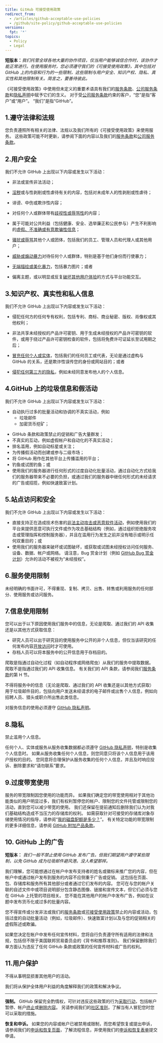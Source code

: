 ```yaml
---
title: GitHub 可接受使用政策
redirect_from:
  - /articles/github-acceptable-use-policies
  - /github/site-policy/github-acceptable-use-policies
versions:
  fpt: '*'
topics:
  - Policy
  - Legal
---
```


**短版本：**_我们托管全球各地大量的协作项目，仅当用户能够诚信合作时，该协作才能正常进行。在使用服务时，您必须遵守我们的《可接受使用政策》，其中包括对 GitHub 上的内容和行为的一些限制，这些限制与用户安全、知识产权、隐私、真实性和其他限制有关。简言之，要善待彼此。_

《可接受使用政策》中使用但未定义的重要术语具有我们的[服务条款](/articles/github-terms-of-service)、[公司服务条款](/articles/github-corporate-terms-of-service)和[隐私声明](/articles/github-privacy-statement)中赋予它们的含义。 对于受[公司服务条款](/articles/github-corporate-terms-of-service)约束的客户，“您”是指“客户”或“用户”。 “我们”是指“GitHub”。

## <a name="1-compliance-with-laws-and-regulations"></a>1.遵守法律和法规
您负责遵照所有相关的法律、法规以及我们所有的《可接受使用政策》来使用服务。 这些政策可能不时更新，请参阅下面的内容以及我们的[服务条款](/articles/github-terms-of-service)和[公司服务条款](/articles/github-corporate-terms-of-service)。

## <a name="2-user-safety"></a>2.用户安全
我们不允许 GitHub 上出现以下内容或发生以下活动：

- 非法或宣传非法活动；

- [淫秽](/github/site-policy/github-sexually-obscene-content)或与性剥削或性虐待有关的内容，包括对未成年人的性剥削或性虐待；

- 诽谤、中伤或欺诈性内容；

- 对任何个人或群体带有[歧视性或辱骂性](/github/site-policy/github-hate-speech-and-discrimination)的内容；

- 属于可能对公共利益（包括健康、安全、选举廉正和公民参与）产生不利影响的[虚假、不准确或有意欺骗性信息](/github/site-policy/github-misinformation-and-disinformation)；

- [骚扰或辱骂](/github/site-policy/github-bullying-and-harassment)其他个人或团体，包括我们的员工、管理人员和代理人或其他用户；

- [威胁或煽动暴力](/github/site-policy/github-threats-of-violence-and-gratuitously-violent-content)对待任何个人或群体，特别是基于他们身份而行使暴力； 

- [无端描绘或美化暴力](/github/site-policy/github-threats-of-violence-and-gratuitously-violent-content)，包括暴力图片；或者

- 偏离主题，或以明显或反复[破坏其他用户体验](/github/site-policy/github-disrupting-the-experience-of-other-users)的方式与平台功能交互。


## <a name="3-intellectual-property-authenticity-and-private-information"></a>3.知识产权、真实性和私人信息
我们不允许 GitHub 上出现以下内容或发生以下活动：

- 侵犯任何方的任何专有权利，包括专利、商标、商业秘密、版权、肖像权或其他权利；

- 非法共享未经授权的产品许可密钥、用于生成未经授权的产品许可密钥的软件，或用于绕过产品许可密钥检查的软件，包括将免费许可证延长至试用期之后；

- [冒充任何个人或实体](/github/site-policy/github-impersonation)，包括我们的任何员工或代表，无论是通过虚构与 GitHub 的关系，还是欺诈性误传您的身份或网站目的；或者

- [侵犯任何第三方的隐私](/github/site-policy/github-doxxing-and-invasion-of-privacy)，例如未经同意发布他人的个人信息。

## <a name="4-spam-and-inauthentic-activity-on-github"></a>4.GitHub 上的垃圾信息和假活动
我们不允许 GitHub 上出现以下内容或发生以下活动：
- 自动执行过多的批量活动和协调的不真实活动，例如 
   * 垃圾邮件 
   * 加密货币挖矿；
* GitHub 条款和政策禁止的促销和广告大量群发；
* 不真实的互动，例如虚假帐户和自动化的不真实活动；
* 排名滥用，例如自动标星或关注；
* 为传播假活动而创建或参与二级市场；
* 将 GitHub 用作在其他平台上传播滥用的平台；
* 钓鱼或试图钓鱼；或
* 使用我们的服务器进行任何形式的过度自动化批量活动，通过自动化方式给我们的服务器带来不必要的负担，或通过我们的服务器中继任何形式的未经请求的广告或招揽，例如快速致富计划。

## <a name="5-site-access-and-safety"></a>5.站点访问和安全
我们不允许 GitHub 上出现以下内容或发生以下活动：

- 直接支持正在造成技术伤害的[非法主动攻击或恶意软件活动](/github/site-policy/github-active-malware-or-exploits)，例如使用我们的平台来提供恶意可执行文件或作为攻击基础结构（例如，通过组织拒绝服务攻击或管理指挥和控制服务器），并且在滥用行为发生之前并没有暗示或明示任何双重目的；或
- 使用我们的服务器来破坏或试图破坏，或获取或试图未经授权访问任何服务、设备、数据、帐户或网络。 请注意，Bug 赏金计划（例如 [GitHub Bug 赏金计划](https://bounty.github.com)）允许的活动不被视为“未经授权”。


## <a name="6-services-usage-limits"></a>6.服务使用限制
未经明确的书面许可，不得重现、复制、拷贝、出售、转售或利用服务的任何部分、使用服务或访问服务。

## <a name="7-information-usage-restrictions"></a>7.信息使用限制
您可以出于以下原因使用我们服务中的信息，无论是爬取、通过我们的 API 收集还是以其他方式获取信息：

-  研究人员可以出于研究目的使用服务中公开的非个人信息，但仅当该研究的任何发布内容[开放访问](https://en.wikipedia.org/wiki/Open_access)时才可使用。
-  存档人员可以将本服务中的公开信息用于存档目的。

爬取是指通过自动化过程（如自动程序或网络爬虫）从我们的服务中提取数据。 爬取不是指通过我们的 API 收集信息。 有关我们的 API 条款，请参阅我们[服务条款](/articles/github-terms-of-service#h-api-terms)的第 H 节。 

不得将服务中的信息（无论是爬取、通过我们的 API 收集还是以其他方式获取）用于垃圾邮件目的，包括向用户发送未经请求的电子邮件或出售个人信息，例如向招聘人员、猎头或职介所出售此类信息。

对服务信息的使用必须遵守 [GitHub 隐私声明](/github/site-policy/github-privacy-statement)。

## <a name="8-privacy"></a>8.隐私
禁止滥用个人信息。

任何个人、实体或服务从服务收集数据都必须遵守 [GitHub 隐私声明](/articles/github-privacy-statement)，特别是收集个人信息时。 如果从服务收集任何个人信息，则您同意只将该个人信息用于该用户授权的目的。 您同意将合理保护从服务收集的任何个人信息，并且及时响应投诉、删除要求和“请勿联系”要求。

## <a name="9-excessive-bandwidth-use"></a>9.过度带宽使用
服务的带宽限制因您使用的功能而异。 如果我们确定您的带宽使用相对于其他功能类似的用户明显过多，我们有权利暂停您的帐户、限制您的文件托管或限制您的活动，直到您可以减少带宽的使用。 我们还保留在提前通知后删除我们认为对我们基础结构造成不当压力的存储库的权利。 如需获取针对可接受的存储库对象存储使用情况的指导，请参阅“[我的磁盘配额是多少？](/github/managing-large-files/what-is-my-disk-quota)”。 有关特定功能的带宽限制的更多详细信息，请参阅 [GitHub 附加产品条款](/github/site-policy/github-additional-product-terms)。

## <a name="10-advertising-on-github"></a>10. GitHub 上的广告
**短版本：** *我们一般不禁止使用 GitHub 发布广告。但我们期望用户遵守某些限制，以免 GitHub 成为垃圾邮件避风港。没人希望那样。*

我们理解，您可能想通过在帐户中发布支持者的姓名或徽标来推广您的内容，但在帐户中或通过帐户发布到服务的内容不应侧重于广告或促销。 这包括在页面、包、存储库和服务所有其他部分或者通过它们发布的内容。 您可在与您的帐户关联的自述文件中或项目说明部分包含静态图像、链接和宣传文本，但它们必须与您在 GitHub 上托管的项目相关。 您不能在其他用户的帐户中发布广告，例如在议题中发布货币化或过多的批量内容。

您不得宣传或分发非法或我们的[服务条款](/github/site-policy/github-terms-of-service/)或[可接受使用政策](/github/site-policy/github-acceptable-use-policies/)禁止的内容或活动，包括过度的自动批量活动（例如，垃圾邮件）、快速致富计划以及与您的促销相关的虚假陈述或欺骗。

如果您决定在帐户中发布任何宣传材料，您将自行负责遵守所有适用的法律和法规，包括但不限于美国联邦贸易委员会的《背书和推荐准则》。 我们保留删除我们单方面认为违反了任何 GitHub 条款或政策的任何宣传材料或广告的权利。

## <a name="11-user-protection"></a>11.用户保护
不得从事明显损害其他用户的活动。   
  
我们将从保护全体用户利益的角度解释我们的政策和解决争议。

---

**强制。** GitHub 保留完全酌情权，可针对违反这些政策的行为[采取行动](/github/site-policy/github-community-guidelines#what-happens-if-someone-violates-githubs-policies)，包括帐户暂停、帐户[终止](/github/site-policy/github-terms-of-service#3-github-may-terminate)或[删除内容](/github/site-policy/github-terms-of-service#2-github-may-remove-content)。 另请参阅我们的[社区准则](/site-policy/github-terms/github-community-guidelines)，了解当有人冒犯您时您可以采取的措施。

**恢复和申诉。** 如果您的内容或帐户已被禁用或限制，而您希望恢复或提出申诉，请参阅我们的[申诉和恢复页面](/site-policy/acceptable-use-policies/github-appeal-and-reinstatement)，了解流程信息，并使用我们的[申诉和恢复表单](https://support.github.com/contact/reinstatement)提交申请。
